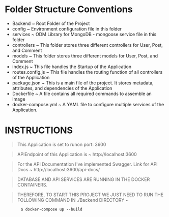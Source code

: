 # Folder Structure Conventions


- Backend              ~ Root Folder of the Project
- config               ~ Environment configuration file in this folder
- services             ~ ODM Library for MongoDB - mongoose service file in this folder
- controllers          ~ This folder stores three different controllers for User, Post, and Comment
- models               ~ This folder stores three different models for User, Post, and Comment
- index.js             ~ This file handles the Startup of the Application
- routes.config.js     ~ This file handles the routing function of all controllers of the Application
- package.json         ~ This is a main file of the project. It stores metadata, attributes, and dependencies of the Application
- Dockerfile           ~ A file contains all required commands to assemble an image
- docker-compose.yml   ~ A YAML file to configure multiple services of the Application.

# INSTRUCTIONS

> This Application is set to runon port: 3600

> APIEndpoint of this Application is ~ http://localhost:3600

> For the API Documentation I've implemented Swagger. Link for API Docs ~ http://localhost:3600/api-docs/

> DATABASE AND API SERVICES ARE RUNNING IN THE DOCKER CONTAINERS.

> THEREFORE, TO START THIS PROJECT WE JUST NEED TO RUN THE FOLLOWING COMMAND IN ./Backend DIRECTORY ~ 
           
           $ docker-compose up --build
